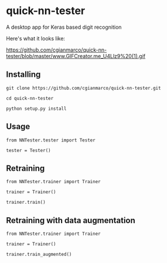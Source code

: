 # quick-nn-tester
A desktop app for Keras based digit recognition

Here's what it looks like:

https://github.com/cgianmarco/quick-nn-tester/blob/master/www.GIFCreator.me_U4Llz9%20(1).gif



## Installing

```
git clone https://github.com/cgianmarco/quick-nn-tester.git

cd quick-nn-tester

python setup.py install
```

## Usage

```
from NNTester.tester import Tester

tester = Tester()
```

## Retraining

```
from NNTester.trainer import Trainer

trainer = Trainer()

trainer.train()

```
## Retraining with data augmentation

```
from NNTester.trainer import Trainer

trainer = Trainer()

trainer.train_augmented()


